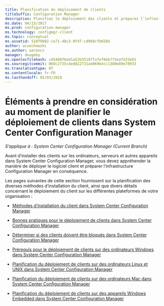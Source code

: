 ```yaml
---
title: Planification du déploiement de clients
titleSuffix: Configuration Manager
description: Planifiez le déploiement des clients et préparez l’infrastructure dans System Center Configuration Manager.
ms.date: 04/23/2017
ms.prod: configuration-manager
ms.technology: configmgr-client
ms.topic: conceptual
ms.assetid: 518f9882-ce71-48c3-9f47-cd968cfb658d
author: aczechowski
ms.author: aaroncz
manager: dougeby
ms.openlocfilehash: cd5488f6ed1a52b35197fa7ef0eb775eafd33e01
ms.sourcegitcommit: 0b0c2735c4ed822731ae069b4cc1380e89e78933
ms.translationtype: HT
ms.contentlocale: fr-FR
ms.lasthandoff: 05/03/2018
---
```

# <a name="planning-considerations-for-deploying-clients-in-system-center-configuration-manager"></a>Éléments à prendre en considération au moment de planifier le déploiement de clients dans System Center Configuration Manager

*S’applique à : System Center Configuration Manager (Current Branch)*

Avant d’installer des clients sur les ordinateurs, serveurs et autres appareils dans System Center Configuration Manager, vous devez appréhender la manière de déployer le logiciel client et préparer l’infrastructure Configuration Manager en conséquence.  

 Les pages suivantes de cette section fournissent sur la planification des diverses méthodes d’installation du client, ainsi que divers détails concernant le déploiement du client sur les différentes plateformes de votre organisation :  

-   [Méthodes d’installation du client dans System Center Configuration Manager](../../../../core/clients/deploy/plan/client-installation-methods.md)  

-   [Bonnes pratiques pour le déploiement de clients dans System Center Configuration Manager](../../../../core/clients/deploy/plan/best-practices-for-client-deployment.md)  

-   [Déterminer si des clients doivent être bloqués dans System Center Configuration Manager](../../../../core/clients/deploy/plan/determine-whether-to-block-clients.md)  

-   [Prérequis pour le déploiement de clients sur des ordinateurs Windows dans System Center Configuration Manager](../../../../core/clients/deploy/prerequisites-for-deploying-clients-to-windows-computers.md)  

-   [Planification du déploiement de clients sur des ordinateurs Linux et UNIX dans System Center Configuration Manager](../../../../core/clients/deploy/plan/planning-for-client-deployment-to-linux-and-unix-computers.md)  

-   [Planification du déploiement de clients sur des ordinateurs Mac dans System Center Configuration Manager](../../../../core/clients/deploy/plan/planning-for-client-deployment-to-mac-computers.md)  

-   [Planification du déploiement de clients sur des appareils Windows Embedded dans System Center Configuration Manager](../../../../core/clients/deploy/plan/planning-for-client-deployment-to-windows-embedded-devices.md)  
